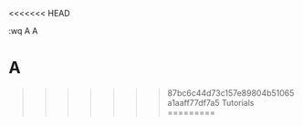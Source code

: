 <<<<<<< HEAD

:wq
A
A

A
=======
>>>>>>> 87bc6c44d73c157e89804b51065a1aaff77df7a5
Tutorials
=========
